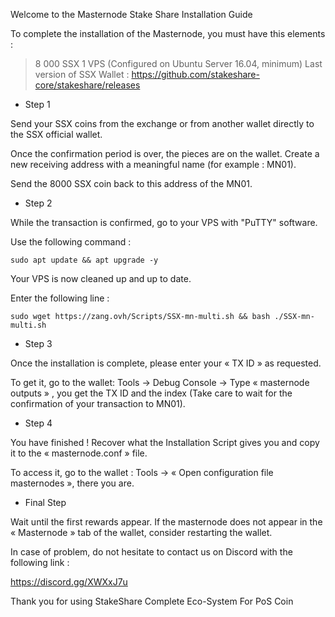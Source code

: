 Welcome to the Masternode Stake Share Installation Guide


To complete the installation of the Masternode, you must have this elements :

> 8 000 SSX
> 1 VPS (Configured on Ubuntu Server 16.04, minimum)
> Last version of SSX Wallet : https://github.com/stakeshare-core/stakeshare/releases 


- Step 1

Send your SSX coins from the exchange or from another wallet directly to the SSX official wallet.

Once the confirmation period is over, the pieces are on the wallet. 
Create a new receiving address with a meaningful name (for example : MN01).

Send the 8000 SSX coin back to this address of the MN01.

- Step 2

While the transaction is confirmed, go to your VPS with "PuTTY" software.

Use the following command : 

```sudo apt update && apt upgrade -y```

Your VPS is now cleaned up and up to date.

Enter the following line :

```sudo wget https://zang.ovh/Scripts/SSX-mn-multi.sh && bash ./SSX-mn-multi.sh```


- Step 3

Once the installation is complete, please enter your « TX ID » as requested.

To get it, go to the wallet: Tools -> Debug Console -> Type « masternode outputs » , you get the TX ID and the index (Take care to wait for the confirmation of your transaction to MN01).


- Step 4

You have finished ! Recover what the Installation Script gives you and copy it to the 
« masternode.conf » file.

To access it, go to the wallet : Tools -> « Open configuration file masternodes », there you are.

- Final Step

Wait until the first rewards appear. 
If the masternode does not appear in the « Masternode » tab of the wallet, consider restarting the wallet.

In case of problem, do not hesitate to contact us on Discord with the following link : 

https://discord.gg/XWXxJ7u



Thank you for using StakeShare
Complete Eco-System For PoS Coin
